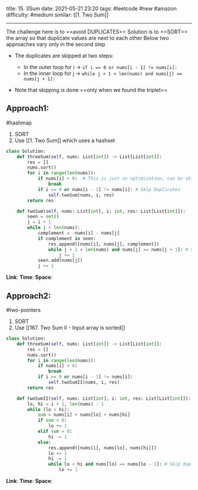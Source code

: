 title: 15. 3Sum
date: 2021-05-21 23:20
tags: #leetcode #new #amazon 
difficulty: #medium
similar: [[1. Two Sum]]

---
The challenge here is to ==avoid DUPLICATES==
Solution is to ==SORT== the array so that duplicate values are next to each other
Below two approaches vary only in the second step

- The duplicates are skipped at two steps:
	- In the outer loop for i -> ```if i == 0 or nums[i - 1] != nums[i]:```
	- In the inner loop for j -> ```while j + 1 < len(nums) and nums[j] == nums[j + 1]:```

- Note that skipping is done ==only when we found the triplet==

## Approach1:
#hashmap 
1. SORT
2. Use [[1. Two Sum]] which uses a hashset

```python
class Solution:
    def threeSum(self, nums: List[int]) -> List[List[int]]:
        res = []
        nums.sort()
        for i in range(len(nums)):
            if nums[i] > 0:  # This is just an optimization, can be skipped
                break
            if i == 0 or nums[i - 1] != nums[i]: # Skip Duplicates
                self.twoSum(nums, i, res)
        return res

    def twoSum(self, nums: List[int], i: int, res: List[List[int]]):
        seen = set()
        j = i + 1
        while j < len(nums):
            complement = -nums[i] - nums[j]
            if complement in seen:
                res.append([nums[i], nums[j], complement])
                while j + 1 < len(nums) and nums[j] == nums[j + 1]: # Skip duplicates
                    j += 1
            seen.add(nums[j])
            j += 1
```

**Link**: 
**Time**:
**Space**:

## Approach2:
#two-pointers 
1. SORT
2. Use [[167. Two Sum II - Input array is sorted]] 

```python
class Solution:
    def threeSum(self, nums: List[int]) -> List[List[int]]:
        res = []
        nums.sort()
        for i in range(len(nums)):
            if nums[i] > 0:
                break
            if i == 0 or nums[i - 1] != nums[i]:
                self.twoSumII(nums, i, res)
        return res

    def twoSumII(self, nums: List[int], i: int, res: List[List[int]]):
        lo, hi = i + 1, len(nums) - 1
        while (lo < hi):
            sum = nums[i] + nums[lo] + nums[hi]
            if sum < 0:
                lo += 1
            elif sum > 0:
                hi -= 1
            else:
                res.append([nums[i], nums[lo], nums[hi]])
                lo += 1
                hi -= 1
                while lo < hi and nums[lo] == nums[lo - 1]: # Skip duplicates
                    lo += 1
```

**Link**: 
**Time**:
**Space**: